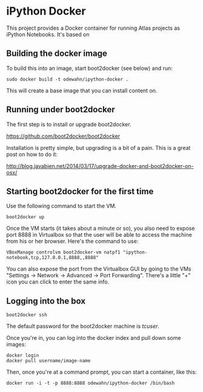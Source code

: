 # iPython Docker

This project provides a Docker container for running Atlas projects as iPython Notebooks.  It's based on 

## Building the docker image

To build this into an image, start boot2docker (see below) and run:

```
sudo docker build -t odewahn/ipython-docker .
```

This will create a base image that you can install content on.


## Running under boot2docker

The first step is to install or upgrade boot2docker.  

https://github.com/boot2docker/boot2docker

Installation is pretty simple, but upgrading is a bit of a pain.  This is a great post on how to do it:

http://blog.javabien.net/2014/03/17/upgrade-docker-and-boot2docker-on-osx/

## Starting boot2docker for the first time

Use the following command to start the VM.  

```
boot2docker up
```

Once the VM starts (it takes about a minute or so), you also need to expose port 8888 in Virtualbox so that the user will be able to access the machine from his or her browser.  Here's the command to use: 

```
VBoxManage controlvm boot2docker-vm natpf1 "ipython-notebook,tcp,127.0.0.1,8888,,8888"
```

You can also expose the port from the Virtualbox GUI by going to the VMs "Settings -> Network -> Advanced -> Port Forwarding".  There's a little "+" icon you can click to enter the same info.

## Logging into the box

```
boot2docker ssh
```

The default password for the boot2docker machine is *tcuser*.

Once you're in, you can log into the docker index and pull down some images:

```
docker login
docker pull username/image-name
```

Then, once you're at a command prompt, you can start a container, like this:

```
docker run -i -t -p 8888:8888 odewahn/ipython-docker /bin/bash
```



